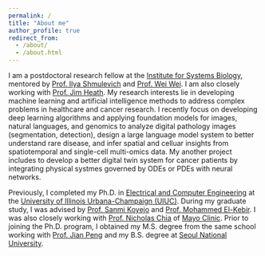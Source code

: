 ```yaml
---
permalink: /
title: "About me"
author_profile: true
redirect_from: 
  - /about/
  - /about.html
---
```


I am a postdoctoral research fellow at the [Institute for Systems Biology](https://isbscience.org/), mentored by [Prof. Ilya Shmulevich](https://shmulevich.isbscience.org/) and [Prof. Wei Wei](https://www.wei-lab.net/). I am also closely working with [Prof. Jim Heath](https://heath.isbscience.org/). My research interests lie in developing machine learning and artificial intelligence methods to address complex problems in healthcare and cancer research. I recently focus on developing deep learning algorithms and applying foundation models for images, natural languages, and genomics to analyze digital pathology images (segmentation, detection), design a large language model system to better understand rare disease, and infer spatial and celluar insights from spatiotemporal and single-cell multi-omics data. My another project includes to develop a better digital twin system for cancer patients by integrating physical systmes governed by ODEs or PDEs with neural networks.

Previously, I completed my Ph.D. in [Electrical and Computer Engineering](https://ece.illinois.edu/) at the [University of Illinois Urbana-Champaign (UIUC)](https://illinois.edu/). During my graduate study, I was advised by [Prof. Sanmi Koyejo](https://cs.stanford.edu/~sanmi/) and [Prof. Mohammed El-Kebir](https://www.el-kebir.net/). I was also closely working with [Prof. Nicholas Chia](https://www.mayo.edu/research/faculty/chia-nicholas-ph-d/bio-20087464) of [Mayo Clinic](https://www.mayo.edu). Prior to joining the Ph.D. program, I obtained my M.S. degree from the same school working with [Prof. Jian Peng](https://jianpeng.web.engr.illinois.edu/) and my B.S. degree at [Seoul National University](https://en.snu.ac.kr/).

